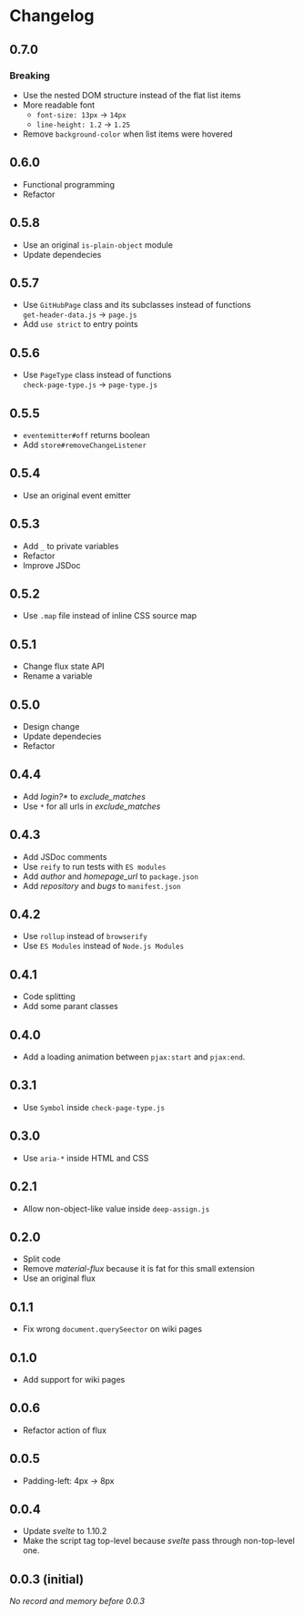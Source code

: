 # Changelog

## 0.7.0
### Breaking
- Use the nested DOM structure instead of the flat list items
- More readable font
  - `font-size: 13px` -> `14px`
  - `line-height: 1.2` -> `1.25`
- Remove `background-color` when list items were hovered

## 0.6.0
- Functional programming
- Refactor

## 0.5.8
- Use an original `is-plain-object` module
- Update dependecies

## 0.5.7
- Use `GitHubPage` class and its subclasses instead of functions  
  `get-header-data.js` -> `page.js`
- Add `use strict` to entry points

## 0.5.6
- Use `PageType` class instead of functions  
  `check-page-type.js` -> `page-type.js`

## 0.5.5
- `eventemitter#off` returns boolean
- Add `store#removeChangeListener`

## 0.5.4
- Use an original event emitter

## 0.5.3
- Add `_` to private variables
- Refactor
- Improve JSDoc

## 0.5.2
- Use `.map` file instead of inline CSS source map

## 0.5.1
- Change flux state API
- Rename a variable

## 0.5.0
- Design change
- Update dependecies
- Refactor

## 0.4.4
- Add _login?*_ to *exclude_matches*
- Use `*` for all urls in *exclude_matches*

## 0.4.3
- Add JSDoc comments
- Use `reify` to run tests with `ES modules`
- Add *author* and *homepage_url* to `package.json`
- Add *repository* and *bugs* to `manifest.json`

## 0.4.2
- Use `rollup` instead of `browserify`
- Use `ES Modules` instead of `Node.js Modules`

## 0.4.1
- Code splitting
- Add some parant classes

## 0.4.0
- Add a loading animation between `pjax:start` and `pjax:end`.

## 0.3.1
- Use `Symbol` inside `check-page-type.js`

## 0.3.0
- Use `aria-*` inside HTML and CSS

## 0.2.1
- Allow non-object-like value inside `deep-assign.js`

## 0.2.0
- Split code
- Remove *material-flux* because it is fat for this small extension
- Use an original flux

## 0.1.1
- Fix wrong `document.querySeector` on wiki pages

## 0.1.0
- Add support for wiki pages

## 0.0.6
- Refactor action of flux

## 0.0.5
- Padding-left: 4px -> 8px

## 0.0.4
- Update *svelte* to 1.10.2
- Make the script tag top-level because *svelte* pass through non-top-level one.

## 0.0.3 (initial)
*No record and memory before 0.0.3*
